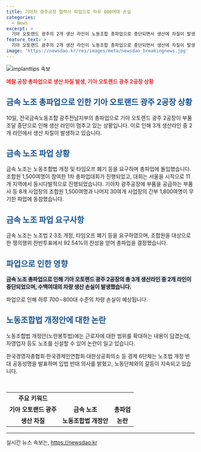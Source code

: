 ```yaml
---
title: 기아차 광주공장 협력사 파업으로 하루 800여대 손실
categories:
  - News
excerpt: >
  기아 오토랜드 광주의 2개 생산 라인이 노동조합 총파업으로 중단되면서 생산에 차질이 발생했습니다. 광주전남지부는 노동조합법 개정 등을 요구하며 1,500여명의 조합원이 참여한 총파업대회를 개최했습니다. 이로 인해 기아 차량 생산이 중단되고, 파업 속에서 부품 조달이 중단되어 기아차 광주공장에 영향을 미치고 있습니다. 이에 따라 차량 손실이 발생하고 있으며, 2개 라인 중 1시간 30분 동안 중단되어 생산에 차질이 생겼습니다.
feature_text: >
  기아 오토랜드 광주의 2개 생산 라인이 노동조합 총파업으로 중단되면서 생산에 차질이 발생했습니다. 광주전남지부는 노동조합법 개정 등을 요구하며 1,500여명의 조합원이 참여한 총파업대회를 개최했습니다. 이로 인해 기아 차량 생산이 중단되고, 파업 속에서 부품 조달이 중단되어 기아차 광주공장에 영향을 미치고 있습니다. 이에 따라 차량 손실이 발생하고 있으며, 2개 라인 중 1시간 30분 동안 중단되어 생산에 차질이 생겼습니다.
image: 'https://newsdao.kr/res/images/meta/newsdao_breakingnews.jpg'
---
```


<p><img src="https://newsdao.kr/res/images/meta/newsdao_breakingnews.jpg" alt="implanttips 속보" /></p>

<p><b><span style="color: #ee2323;">메탈 공장 총파업으로 생산 차질 발생, 기아 오토랜드 광주 2공장 상황</span></b></p>

<h2><span style="color: #1a5490;">금속 노조 총파업으로 인한 기아 오토랜드 광주 2공장 상황</span></h2>

<p data-ke-size="size16">10일, 전국금속노동조합 광주전남지부의 총파업으로 기아 오토랜드 광주 2공장이 부품 조달 중단으로 인해 생산 라인이 멈추고 있는 상황입니다. 이로 인해 3개 생산라인 중 2개 라인에서 생산 차질이 발생하고 있습니다.</p>

<h2><span style="color: #1a5490;">금속 노조 파업 상황</span></h2>

<p data-ke-size="size16">금속 노조는 노동조합법 개정 및 타임오프 폐기 등을 요구하며 총파업에 돌입했습니다. 조합원 1,500여명이 참여한 1차 총파업대회가 진행되었고, 대회는 서울을 시작으로 11개 지역에서 동시다발적으로 진행되었습니다. 기아차 광주공장에 부품을 공급하는 부품사 등 8개 사업장의 조합원 1,500여명과 나머지 30여개 사업장의 간부 1,800여명이 무기한 파업에 동참했습니다.</p>

<h2><span style="color: #1a5490;">금속 노조 파업 요구사항</span></h2>

<p data-ke-size="size16">금속 노조는 노조법 2·3조 개정, 타임오프 폐기 등을 요구하였으며, 조합원을 대상으로 한 쟁의행위 찬반투표에서 92.54%의 찬성을 얻어 총파업을 결정했습니다.</p>

<h2><span style="color: #1a5490;">파업으로 인한 영향</span></h2>

<p data-ke-size="size16"><b><span style="background-color: #21538527;">금속 노조 총파업으로 인해 기아 오토랜드 광주 2공장의 총 3개 생산라인 중 2개 라인이 중단되었으며, 수백여대의 차량 생산 손실이 발생했습니다.</span></b></p>

<p data-ke-size="size16">파업으로 인해 하루 700∼800대 수준의 차량 손실이 예상됩니다.</p>

<h2><span style="color: #1a5490;">노동조합법 개정안에 대한 논란</span></h2>

<p data-ke-size="size16">노동조합법 개정안(노란봉투법)에는 근로자에 대한 범위를 확대하는 내용이 담겼는데, 자영업자 등도 노조를 신설할 수 있어 논란이 일고 있습니다.</p>

<p data-ke-size="size16">한국경영자총협회·한국경제인연합회·대한상공회의소 등 경제 6단체는 노조법 개정 반대 공동성명을 발표하며 입법 반대 의사를 밝혔고, 노동단체와의 갈등이 지속되고 있습니다.</p>

<p data-ke-size="size16">&nbsp;</p>

<table>
<tbody>
<tr>
<td style="text-align: center;"><b>주요 키워드</b></td>
</tr>
<tr>
<td style="text-align: center; height: 17px;"><b>기아 오토랜드 광주</b></td>
<td style="text-align: center; height: 17px;"><b>금속 노조</b></td>
<td style="text-align: center; height: 17px;"><b>총파업</b></td>
</tr>
<tr>
<td style="text-align: center; height: 17px;"><b>생산 차질</b></td>
<td style="text-align: center; height: 17px;"><b>노동조합법 개정안</b></td>
<td style="text-align: center; height: 17px;"><b>논란</b></td>
</tr>
</tbody>
</table>

<hr>
실시간 뉴스 속보는, <a href="https://newsdao.kr" rel="dofollow">https://newsdao.kr</a>


